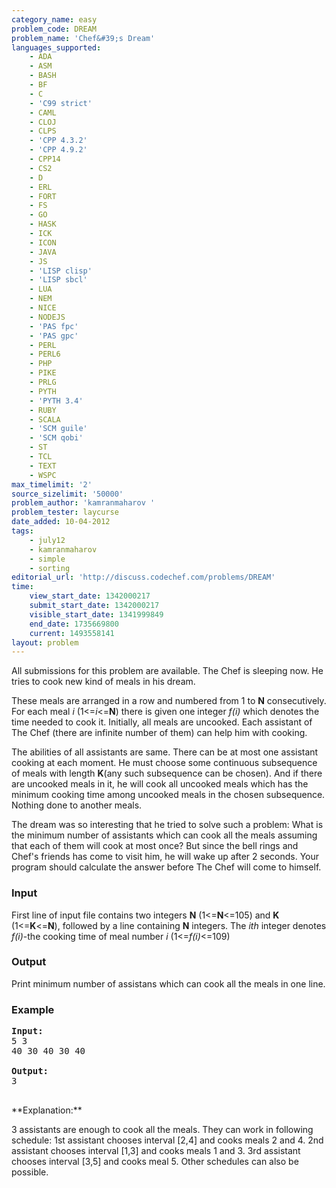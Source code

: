 ```yaml
---
category_name: easy
problem_code: DREAM
problem_name: 'Chef&#39;s Dream'
languages_supported:
    - ADA
    - ASM
    - BASH
    - BF
    - C
    - 'C99 strict'
    - CAML
    - CLOJ
    - CLPS
    - 'CPP 4.3.2'
    - 'CPP 4.9.2'
    - CPP14
    - CS2
    - D
    - ERL
    - FORT
    - FS
    - GO
    - HASK
    - ICK
    - ICON
    - JAVA
    - JS
    - 'LISP clisp'
    - 'LISP sbcl'
    - LUA
    - NEM
    - NICE
    - NODEJS
    - 'PAS fpc'
    - 'PAS gpc'
    - PERL
    - PERL6
    - PHP
    - PIKE
    - PRLG
    - PYTH
    - 'PYTH 3.4'
    - RUBY
    - SCALA
    - 'SCM guile'
    - 'SCM qobi'
    - ST
    - TCL
    - TEXT
    - WSPC
max_timelimit: '2'
source_sizelimit: '50000'
problem_author: 'kamranmaharov '
problem_tester: laycurse
date_added: 10-04-2012
tags:
    - july12
    - kamranmaharov
    - simple
    - sorting
editorial_url: 'http://discuss.codechef.com/problems/DREAM'
time:
    view_start_date: 1342000217
    submit_start_date: 1342000217
    visible_start_date: 1341999849
    end_date: 1735669800
    current: 1493558141
layout: problem
---
```

All submissions for this problem are available. The Chef is sleeping now. He tries to cook new kind of meals in his dream.
 
These meals are arranged in a row and numbered from 1 to **N** consecutively. For each meal _i_ (1<=_i_<=**N**) there is given one integer _f(i)_ which denotes the time needed to cook it. Initially, all meals are uncooked. Each assistant of The Chef (there are infinite number of them) can help him with cooking.
 
The abilities of all assistants are same. There can be at most one assistant cooking at each moment. He must choose some continuous subsequence of meals with length **K**(any such subsequence can be chosen). And if there are uncooked meals in it, he will cook all uncooked meals which has the minimum cooking time among uncooked meals in the chosen subsequence. Nothing done to another meals. 
 
 The dream was so interesting that he tried to solve such a problem: What is the minimum number of assistants which can cook all the meals assuming that each of them will cook at most once? But since the bell rings and Chef's friends has come to visit him, he will wake up after 2 seconds. Your program should calculate the answer before The Chef will come to himself.

### Input

First line of input file contains two integers **N** (1<=**N**<=105) and **K** (1<=**K**<=**N**), followed by a line containing **N** integers. The _ith_ integer denotes _f(i)_-the cooking time of meal number _i_ (1<=_f(i)_<=109)

### Output

Print minimum number of assistans which can cook all the meals in one line.

### Example

<pre>
<b>Input:</b>
5 3
40 30 40 30 40

<b>Output:</b>
3

</pre>**Explanation:**
3 assistants are enough to cook all the meals. They can work in following schedule: 
1st assistant chooses interval \[2,4\] and cooks meals 2 and 4. 
2nd assistant chooses interval \[1,3\] and cooks meals 1 and 3. 
3rd assistant chooses interval \[3,5\] and cooks meal 5. 
Other schedules can also be possible.
